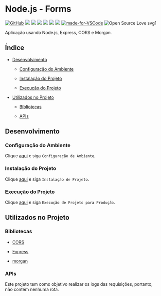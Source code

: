 # Node.js - Forms

[![GitHub](https://img.shields.io/github/license/mashape/apistatus.svg)](https://github.com/osvaldokalvaitir/nodejs-forms/blob/master/LICENSE)
![](https://img.shields.io/github/package-json/v/osvaldokalvaitir/nodejs-forms.svg)
![](https://img.shields.io/github/last-commit/osvaldokalvaitir/nodejs-forms.svg?color=red)
![](https://img.shields.io/github/languages/top/osvaldokalvaitir/nodejs-forms.svg?color=yellow)
![](https://img.shields.io/github/languages/count/osvaldokalvaitir/nodejs-forms.svg?color=lightgrey)
![](https://img.shields.io/github/languages/code-size/osvaldokalvaitir/nodejs-forms.svg)
![](https://img.shields.io/github/repo-size/osvaldokalvaitir/nodejs-forms.svg?color=blueviolet)
[![made-for-VSCode](https://img.shields.io/badge/Made%20for-VSCode-1f425f.svg)](https://code.visualstudio.com/)
![Open Source Love svg1](https://badges.frapsoft.com/os/v1/open-source.svg?v=103)

Aplicação usando Node.js, Express, CORS e Morgan.

## Índice

- [Desenvolvimento](#desenvolvimento)

  - [Configuração do Ambiente](#configuração-do-ambiente)

  - [Instalação do Projeto](#instalação-do-projeto)

  - [Execução do Projeto](#execução-do-projeto)

- [Utilizados no Projeto](#utilizados-no-projeto)

  - [Bibliotecas](#bibliotecas)

  - [APIs](#apis)

## Desenvolvimento

### Configuração do Ambiente

Clique [aqui](https://github.com/osvaldokalvaitir/projects-settings/blob/master/README.md) e siga `Configuração de Ambiente`.

### Instalação do Projeto

Clique [aqui](https://github.com/osvaldokalvaitir/projects-settings/blob/master/nodejs/nodejs.md) e siga `Instalação de Projeto`.

### Execução do Projeto

Clique [aqui](https://github.com/osvaldokalvaitir/projects-settings/blob/master/nodejs/nodejs.md) e siga `Execução de Projeto para Produção`.

## Utilizados no Projeto

### Bibliotecas

- [CORS](https://github.com/osvaldokalvaitir/projects-settings/blob/master/nodejs/libs/cors.md)

- [Express](https://github.com/osvaldokalvaitir/projects-settings/blob/master/nodejs/libs/express.md)

- [morgan](https://github.com/osvaldokalvaitir/projects-settings/blob/master/nodejs/libs/morgan.md)

### APIs

Este projeto tem como objetivo realizar os logs das requisições, portanto, não contém nenhuma rota.
